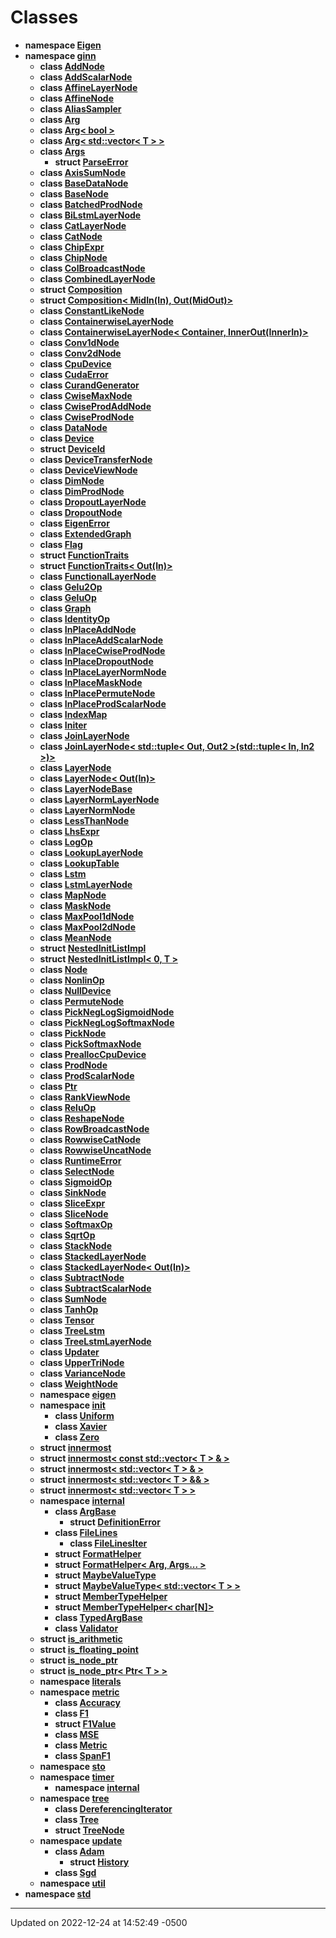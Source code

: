 # Classes



* **namespace [Eigen](api/Namespaces/namespace_eigen.md)** 
* **namespace [ginn](api/Namespaces/namespaceginn.md)** 
    * **class [AddNode](api/Classes/classginn_1_1_add_node.md)** 
    * **class [AddScalarNode](api/Classes/classginn_1_1_add_scalar_node.md)** 
    * **class [AffineLayerNode](api/Classes/classginn_1_1_affine_layer_node.md)** 
    * **class [AffineNode](api/Classes/classginn_1_1_affine_node.md)** 
    * **class [AliasSampler](api/Classes/classginn_1_1_alias_sampler.md)** 
    * **class [Arg](api/Classes/classginn_1_1_arg.md)** 
    * **class [Arg< bool >](api/Classes/classginn_1_1_arg_3_01bool_01_4.md)** 
    * **class [Arg< std::vector< T > >](api/Classes/classginn_1_1_arg_3_01std_1_1vector_3_01_t_01_4_01_4.md)** 
    * **class [Args](api/Classes/classginn_1_1_args.md)** 
        * **struct [ParseError](api/Classes/structginn_1_1_args_1_1_parse_error.md)** 
    * **class [AxisSumNode](api/Classes/classginn_1_1_axis_sum_node.md)** 
    * **class [BaseDataNode](api/Classes/classginn_1_1_base_data_node.md)** 
    * **class [BaseNode](api/Classes/classginn_1_1_base_node.md)** 
    * **class [BatchedProdNode](api/Classes/classginn_1_1_batched_prod_node.md)** 
    * **class [BiLstmLayerNode](api/Classes/classginn_1_1_bi_lstm_layer_node.md)** 
    * **class [CatLayerNode](api/Classes/classginn_1_1_cat_layer_node.md)** 
    * **class [CatNode](api/Classes/classginn_1_1_cat_node.md)** 
    * **class [ChipExpr](api/Classes/classginn_1_1_chip_expr.md)** 
    * **class [ChipNode](api/Classes/classginn_1_1_chip_node.md)** 
    * **class [ColBroadcastNode](api/Classes/classginn_1_1_col_broadcast_node.md)** 
    * **class [CombinedLayerNode](api/Classes/classginn_1_1_combined_layer_node.md)** 
    * **struct [Composition](api/Classes/structginn_1_1_composition.md)** 
    * **struct [Composition< MidIn(In), Out(MidOut)>](api/Classes/structginn_1_1_composition_3_01_mid_in_07_in_08_00_01_out_07_mid_out_08_4.md)** 
    * **class [ConstantLikeNode](api/Classes/classginn_1_1_constant_like_node.md)** 
    * **class [ContainerwiseLayerNode](api/Classes/classginn_1_1_containerwise_layer_node.md)** 
    * **class [ContainerwiseLayerNode< Container, InnerOut(InnerIn)>](api/Classes/classginn_1_1_containerwise_layer_node_3_01_container_00_01_inner_out_07_inner_in_08_4.md)** 
    * **class [Conv1dNode](api/Classes/classginn_1_1_conv1d_node.md)** 
    * **class [Conv2dNode](api/Classes/classginn_1_1_conv2d_node.md)** 
    * **class [CpuDevice](api/Classes/classginn_1_1_cpu_device.md)** 
    * **class [CudaError](api/Classes/classginn_1_1_cuda_error.md)** 
    * **class [CurandGenerator](api/Classes/classginn_1_1_curand_generator.md)** 
    * **class [CwiseMaxNode](api/Classes/classginn_1_1_cwise_max_node.md)** 
    * **class [CwiseProdAddNode](api/Classes/classginn_1_1_cwise_prod_add_node.md)** 
    * **class [CwiseProdNode](api/Classes/classginn_1_1_cwise_prod_node.md)** 
    * **class [DataNode](api/Classes/classginn_1_1_data_node.md)** 
    * **class [Device](api/Classes/classginn_1_1_device.md)** 
    * **struct [DeviceId](api/Classes/structginn_1_1_device_id.md)** 
    * **class [DeviceTransferNode](api/Classes/classginn_1_1_device_transfer_node.md)** 
    * **class [DeviceViewNode](api/Classes/classginn_1_1_device_view_node.md)** 
    * **class [DimNode](api/Classes/classginn_1_1_dim_node.md)** 
    * **class [DimProdNode](api/Classes/classginn_1_1_dim_prod_node.md)** 
    * **class [DropoutLayerNode](api/Classes/classginn_1_1_dropout_layer_node.md)** 
    * **class [DropoutNode](api/Classes/classginn_1_1_dropout_node.md)** 
    * **class [EigenError](api/Classes/classginn_1_1_eigen_error.md)** 
    * **class [ExtendedGraph](api/Classes/classginn_1_1_extended_graph.md)** 
    * **class [Flag](api/Classes/classginn_1_1_flag.md)** 
    * **struct [FunctionTraits](api/Classes/structginn_1_1_function_traits.md)** 
    * **struct [FunctionTraits< Out(In)>](api/Classes/structginn_1_1_function_traits_3_01_out_07_in_08_4.md)** 
    * **class [FunctionalLayerNode](api/Classes/classginn_1_1_functional_layer_node.md)** 
    * **class [Gelu2Op](api/Classes/classginn_1_1_gelu2_op.md)** 
    * **class [GeluOp](api/Classes/classginn_1_1_gelu_op.md)** 
    * **class [Graph](api/Classes/classginn_1_1_graph.md)** 
    * **class [IdentityOp](api/Classes/classginn_1_1_identity_op.md)** 
    * **class [InPlaceAddNode](api/Classes/classginn_1_1_in_place_add_node.md)** 
    * **class [InPlaceAddScalarNode](api/Classes/classginn_1_1_in_place_add_scalar_node.md)** 
    * **class [InPlaceCwiseProdNode](api/Classes/classginn_1_1_in_place_cwise_prod_node.md)** 
    * **class [InPlaceDropoutNode](api/Classes/classginn_1_1_in_place_dropout_node.md)** 
    * **class [InPlaceLayerNormNode](api/Classes/classginn_1_1_in_place_layer_norm_node.md)** 
    * **class [InPlaceMaskNode](api/Classes/classginn_1_1_in_place_mask_node.md)** 
    * **class [InPlacePermuteNode](api/Classes/classginn_1_1_in_place_permute_node.md)** 
    * **class [InPlaceProdScalarNode](api/Classes/classginn_1_1_in_place_prod_scalar_node.md)** 
    * **class [IndexMap](api/Classes/classginn_1_1_index_map.md)** 
    * **class [Initer](api/Classes/classginn_1_1_initer.md)** 
    * **class [JoinLayerNode](api/Classes/classginn_1_1_join_layer_node.md)** 
    * **class [JoinLayerNode< std::tuple< Out, Out2 >(std::tuple< In, In2 >)>](api/Classes/classginn_1_1_join_layer_node_3_01std_1_1tuple_3_01_out_00_01_out2_01_4_07std_1_1tuple_3_01_in_00_01_in2_01_4_08_4.md)** 
    * **class [LayerNode](api/Classes/classginn_1_1_layer_node.md)** 
    * **class [LayerNode< Out(In)>](api/Classes/classginn_1_1_layer_node_3_01_out_07_in_08_4.md)** 
    * **class [LayerNodeBase](api/Classes/classginn_1_1_layer_node_base.md)** 
    * **class [LayerNormLayerNode](api/Classes/classginn_1_1_layer_norm_layer_node.md)** 
    * **class [LayerNormNode](api/Classes/classginn_1_1_layer_norm_node.md)** 
    * **class [LessThanNode](api/Classes/classginn_1_1_less_than_node.md)** 
    * **class [LhsExpr](api/Classes/classginn_1_1_lhs_expr.md)** 
    * **class [LogOp](api/Classes/classginn_1_1_log_op.md)** 
    * **class [LookupLayerNode](api/Classes/classginn_1_1_lookup_layer_node.md)** 
    * **class [LookupTable](api/Classes/classginn_1_1_lookup_table.md)** 
    * **class [Lstm](api/Classes/classginn_1_1_lstm.md)** 
    * **class [LstmLayerNode](api/Classes/classginn_1_1_lstm_layer_node.md)** 
    * **class [MapNode](api/Classes/classginn_1_1_map_node.md)** 
    * **class [MaskNode](api/Classes/classginn_1_1_mask_node.md)** 
    * **class [MaxPool1dNode](api/Classes/classginn_1_1_max_pool1d_node.md)** 
    * **class [MaxPool2dNode](api/Classes/classginn_1_1_max_pool2d_node.md)** 
    * **class [MeanNode](api/Classes/classginn_1_1_mean_node.md)** 
    * **struct [NestedInitListImpl](api/Classes/structginn_1_1_nested_init_list_impl.md)** 
    * **struct [NestedInitListImpl< 0, T >](api/Classes/structginn_1_1_nested_init_list_impl_3_010_00_01_t_01_4.md)** 
    * **class [Node](api/Classes/classginn_1_1_node.md)** 
    * **class [NonlinOp](api/Classes/classginn_1_1_nonlin_op.md)** 
    * **class [NullDevice](api/Classes/classginn_1_1_null_device.md)** 
    * **class [PermuteNode](api/Classes/classginn_1_1_permute_node.md)** 
    * **class [PickNegLogSigmoidNode](api/Classes/classginn_1_1_pick_neg_log_sigmoid_node.md)** 
    * **class [PickNegLogSoftmaxNode](api/Classes/classginn_1_1_pick_neg_log_softmax_node.md)** 
    * **class [PickNode](api/Classes/classginn_1_1_pick_node.md)** 
    * **class [PickSoftmaxNode](api/Classes/classginn_1_1_pick_softmax_node.md)** 
    * **class [PreallocCpuDevice](api/Classes/classginn_1_1_prealloc_cpu_device.md)** 
    * **class [ProdNode](api/Classes/classginn_1_1_prod_node.md)** 
    * **class [ProdScalarNode](api/Classes/classginn_1_1_prod_scalar_node.md)** 
    * **class [Ptr](api/Classes/classginn_1_1_ptr.md)** 
    * **class [RankViewNode](api/Classes/classginn_1_1_rank_view_node.md)** 
    * **class [ReluOp](api/Classes/classginn_1_1_relu_op.md)** 
    * **class [ReshapeNode](api/Classes/classginn_1_1_reshape_node.md)** 
    * **class [RowBroadcastNode](api/Classes/classginn_1_1_row_broadcast_node.md)** 
    * **class [RowwiseCatNode](api/Classes/classginn_1_1_rowwise_cat_node.md)** 
    * **class [RowwiseUncatNode](api/Classes/classginn_1_1_rowwise_uncat_node.md)** 
    * **class [RuntimeError](api/Classes/classginn_1_1_runtime_error.md)** 
    * **class [SelectNode](api/Classes/classginn_1_1_select_node.md)** 
    * **class [SigmoidOp](api/Classes/classginn_1_1_sigmoid_op.md)** 
    * **class [SinkNode](api/Classes/classginn_1_1_sink_node.md)** 
    * **class [SliceExpr](api/Classes/classginn_1_1_slice_expr.md)** 
    * **class [SliceNode](api/Classes/classginn_1_1_slice_node.md)** 
    * **class [SoftmaxOp](api/Classes/classginn_1_1_softmax_op.md)** 
    * **class [SqrtOp](api/Classes/classginn_1_1_sqrt_op.md)** 
    * **class [StackNode](api/Classes/classginn_1_1_stack_node.md)** 
    * **class [StackedLayerNode](api/Classes/classginn_1_1_stacked_layer_node.md)** 
    * **class [StackedLayerNode< Out(In)>](api/Classes/classginn_1_1_stacked_layer_node_3_01_out_07_in_08_4.md)** 
    * **class [SubtractNode](api/Classes/classginn_1_1_subtract_node.md)** 
    * **class [SubtractScalarNode](api/Classes/classginn_1_1_subtract_scalar_node.md)** 
    * **class [SumNode](api/Classes/classginn_1_1_sum_node.md)** 
    * **class [TanhOp](api/Classes/classginn_1_1_tanh_op.md)** 
    * **class [Tensor](api/Classes/classginn_1_1_tensor.md)** 
    * **class [TreeLstm](api/Classes/classginn_1_1_tree_lstm.md)** 
    * **class [TreeLstmLayerNode](api/Classes/classginn_1_1_tree_lstm_layer_node.md)** 
    * **class [Updater](api/Classes/classginn_1_1_updater.md)** 
    * **class [UpperTriNode](api/Classes/classginn_1_1_upper_tri_node.md)** 
    * **class [VarianceNode](api/Classes/classginn_1_1_variance_node.md)** 
    * **class [WeightNode](api/Classes/classginn_1_1_weight_node.md)** 
    * **namespace [eigen](api/Namespaces/namespaceginn_1_1eigen.md)** 
    * **namespace [init](api/Namespaces/namespaceginn_1_1init.md)** 
        * **class [Uniform](api/Classes/classginn_1_1init_1_1_uniform.md)** 
        * **class [Xavier](api/Classes/classginn_1_1init_1_1_xavier.md)** 
        * **class [Zero](api/Classes/classginn_1_1init_1_1_zero.md)** 
    * **struct [innermost](api/Classes/structginn_1_1innermost.md)** 
    * **struct [innermost< const std::vector< T > & >](api/Classes/structginn_1_1innermost_3_01const_01std_1_1vector_3_01_t_01_4_01_6_01_4.md)** 
    * **struct [innermost< std::vector< T > & >](api/Classes/structginn_1_1innermost_3_01std_1_1vector_3_01_t_01_4_01_6_01_4.md)** 
    * **struct [innermost< std::vector< T > && >](api/Classes/structginn_1_1innermost_3_01std_1_1vector_3_01_t_01_4_01_6_6_01_4.md)** 
    * **struct [innermost< std::vector< T > >](api/Classes/structginn_1_1innermost_3_01std_1_1vector_3_01_t_01_4_01_4.md)** 
    * **namespace [internal](api/Namespaces/namespaceginn_1_1internal.md)** 
        * **class [ArgBase](api/Classes/classginn_1_1internal_1_1_arg_base.md)** 
            * **struct [DefinitionError](api/Classes/structginn_1_1internal_1_1_arg_base_1_1_definition_error.md)** 
        * **class [FileLines](api/Classes/classginn_1_1internal_1_1_file_lines.md)** 
            * **class [FileLinesIter](api/Classes/classginn_1_1internal_1_1_file_lines_1_1_file_lines_iter.md)** 
        * **struct [FormatHelper](api/Classes/structginn_1_1internal_1_1_format_helper.md)** 
        * **struct [FormatHelper< Arg, Args... >](api/Classes/structginn_1_1internal_1_1_format_helper_3_01_arg_00_01_args_8_8_8_01_4.md)** 
        * **struct [MaybeValueType](api/Classes/structginn_1_1internal_1_1_maybe_value_type.md)** 
        * **struct [MaybeValueType< std::vector< T > >](api/Classes/structginn_1_1internal_1_1_maybe_value_type_3_01std_1_1vector_3_01_t_01_4_01_4.md)** 
        * **struct [MemberTypeHelper](api/Classes/structginn_1_1internal_1_1_member_type_helper.md)** 
        * **struct [MemberTypeHelper< char[N]>](api/Classes/structginn_1_1internal_1_1_member_type_helper_3_01char_0f_n_0e_4.md)** 
        * **class [TypedArgBase](api/Classes/classginn_1_1internal_1_1_typed_arg_base.md)** 
        * **class [Validator](api/Classes/classginn_1_1internal_1_1_validator.md)** 
    * **struct [is_arithmetic](api/Classes/structginn_1_1is__arithmetic.md)** 
    * **struct [is_floating_point](api/Classes/structginn_1_1is__floating__point.md)** 
    * **struct [is_node_ptr](api/Classes/structginn_1_1is__node__ptr.md)** 
    * **struct [is_node_ptr< Ptr< T > >](api/Classes/structginn_1_1is__node__ptr_3_01_ptr_3_01_t_01_4_01_4.md)** 
    * **namespace [literals](api/Namespaces/namespaceginn_1_1literals.md)** 
    * **namespace [metric](api/Namespaces/namespaceginn_1_1metric.md)** 
        * **class [Accuracy](api/Classes/classginn_1_1metric_1_1_accuracy.md)** 
        * **class [F1](api/Classes/classginn_1_1metric_1_1_f1.md)** 
        * **struct [F1Value](api/Classes/structginn_1_1metric_1_1_f1_value.md)** 
        * **class [MSE](api/Classes/classginn_1_1metric_1_1_m_s_e.md)** 
        * **class [Metric](api/Classes/classginn_1_1metric_1_1_metric.md)** 
        * **class [SpanF1](api/Classes/classginn_1_1metric_1_1_span_f1.md)** 
    * **namespace [sto](api/Namespaces/namespaceginn_1_1sto.md)** 
    * **namespace [timer](api/Namespaces/namespaceginn_1_1timer.md)** 
        * **namespace [internal](api/Namespaces/namespaceginn_1_1timer_1_1internal.md)** 
    * **namespace [tree](api/Namespaces/namespaceginn_1_1tree.md)** 
        * **class [DereferencingIterator](api/Classes/classginn_1_1tree_1_1_dereferencing_iterator.md)** 
        * **class [Tree](api/Classes/classginn_1_1tree_1_1_tree.md)** 
        * **struct [TreeNode](api/Classes/structginn_1_1tree_1_1_tree_node.md)** 
    * **namespace [update](api/Namespaces/namespaceginn_1_1update.md)** 
        * **class [Adam](api/Classes/classginn_1_1update_1_1_adam.md)** 
            * **struct [History](api/Classes/structginn_1_1update_1_1_adam_1_1_history.md)** 
        * **class [Sgd](api/Classes/classginn_1_1update_1_1_sgd.md)** 
    * **namespace [util](api/Namespaces/namespaceginn_1_1util.md)** 
* **namespace [std](api/Namespaces/namespacestd.md)** 



-------------------------------

Updated on 2022-12-24 at 14:52:49 -0500
